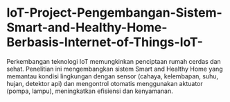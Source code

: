 # IoT-Project-Pengembangan-Sistem-Smart-and-Healthy-Home-Berbasis-Internet-of-Things-IoT-
Perkembangan teknologi IoT memungkinkan penciptaan rumah cerdas dan sehat. Penelitian ini mengembangkan sistem Smart and Healthy Home yang memantau kondisi lingkungan dengan sensor (cahaya, kelembapan, suhu, hujan, detektor api) dan mengontrol otomatis menggunakan aktuator (pompa, lampu), meningkatkan efisiensi dan kenyamanan.
